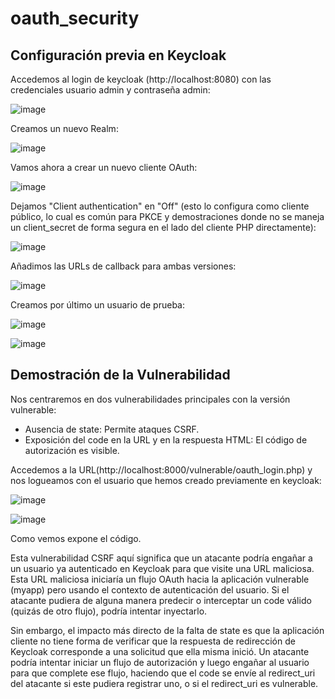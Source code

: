 # oauth_security

## Configuración previa en Keycloak

Accedemos al login de keycloak (http://localhost:8080) con las credenciales usuario admin y contraseña admin:

![image](https://github.com/user-attachments/assets/84c9be3f-2695-41cf-aff6-9ecc9d020b61)

Creamos un nuevo Realm:

![image](https://github.com/user-attachments/assets/2afe3978-05c5-4193-9e5c-84088baa595b)

Vamos ahora a crear un nuevo cliente OAuth:

![image](https://github.com/user-attachments/assets/7dd9767b-84c5-4fe9-886d-938d5fc8b98d)

Dejamos "Client authentication" en "Off" (esto lo configura como cliente público, lo cual es común para PKCE y demostraciones donde no se maneja un client_secret de forma segura en el lado del cliente PHP directamente):

![image](https://github.com/user-attachments/assets/a925ee9b-5fd4-45b0-8d1d-b29dc29625e8)

Añadimos las URLs de callback para ambas versiones:

![image](https://github.com/user-attachments/assets/8379ba6e-d20b-4e2c-a571-b7d6890a5398)

Creamos por último un usuario de prueba:

![image](https://github.com/user-attachments/assets/17a471f2-3d2e-40d0-a540-d9cb0cbb60f8)

![image](https://github.com/user-attachments/assets/525b0600-be17-4a04-9bb4-eb157100dae0)

## Demostración de la Vulnerabilidad

Nos centraremos en dos vulnerabilidades principales con la versión vulnerable:

- Ausencia de state: Permite ataques CSRF.
- Exposición del code en la URL y en la respuesta HTML: El código de autorización es visible.

Accedemos a la URL(http://localhost:8000/vulnerable/oauth_login.php) y nos logueamos con el usuario que hemos creado previamente en keycloak:

![image](https://github.com/user-attachments/assets/836d61b3-96bc-4258-8d18-aea5044ed559)

![image](https://github.com/user-attachments/assets/1152dedc-2389-4a04-bc02-0e12c1256a11)

Como vemos expone el código.

Esta vulnerabilidad CSRF aquí significa que un atacante podría engañar a un usuario ya autenticado en Keycloak para que visite una URL maliciosa. Esta URL maliciosa iniciaría un flujo OAuth hacia la aplicación vulnerable (myapp) pero usando el contexto de autenticación del usuario. Si el atacante pudiera de alguna manera predecir o interceptar un code válido (quizás de otro flujo), podría intentar inyectarlo.

Sin embargo, el impacto más directo de la falta de state es que la aplicación cliente no tiene forma de verificar que la respuesta de redirección de Keycloak corresponde a una solicitud que ella misma inició. Un atacante podría intentar iniciar un flujo de autorización y luego engañar al usuario para que complete ese flujo, haciendo que el code se envíe al redirect_uri del atacante si este pudiera registrar uno, o si el redirect_uri es vulnerable.

